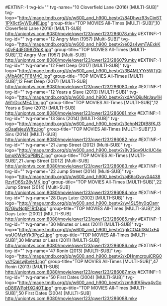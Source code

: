 #EXTINF:-1 tvg-id="" tvg-name="10 Cloverfield Lane (2016) [MULTI-SUB]" tvg-logo="http://image.tmdb.org/t/p/w600_and_h900_bestv2/84Dhwz93vCin6T1PX6ctSvWEuNE.jpg" group-title="TOP MOVIES All-Times [MULTI-SUB]",10 Cloverfield Lane (2016) [MULTI-SUB]
http://uniontvs.com:8080/movie/qwer123/qwer123/286078.mkv
#EXTINF:-1 tvg-id="" tvg-name="12 Angry Men (1957) [Multi-SUB]" tvg-logo="http://image.tmdb.org/t/p/w600_and_h900_bestv2/e02s4wmTAExkKg0yF4dEG98ZRpK.jpg" group-title="TOP MOVIES All-Times [MULTI-SUB]",12 Angry Men (1957) [Multi-SUB]
http://uniontvs.com:8080/movie/qwer123/qwer123/286079.mkv
#EXTINF:-1 tvg-id="" tvg-name="12 Feet Deep (2017) [MULTI-SUB]" tvg-logo="http://image.tmdb.org/t/p/w600_and_h900_bestv2/3B4MLYYr5WTjQiJMbA8fCFF8M4O.jpg" group-title="TOP MOVIES All-Times [MULTI-SUB]",12 Feet Deep (2017) [MULTI-SUB]
http://uniontvs.com:8080/movie/qwer123/qwer123/286080.mkv
#EXTINF:-1 tvg-id="" tvg-name="12 Years a Slave (2013) [MULTI-SUB]" tvg-logo="http://image.tmdb.org/t/p/w600_and_h900_bestv2/xdANQijuNrJaw1HA61rDccME4Tm.jpg" group-title="TOP MOVIES All-Times [MULTI-SUB]",12 Years a Slave (2013) [MULTI-SUB]
http://uniontvs.com:8080/movie/qwer123/qwer123/286081.mkv
#EXTINF:-1 tvg-id="" tvg-name="13 Sins (2014) [MULTI-SUB]" tvg-logo="http://image.tmdb.org/t/p/w600_and_h900_bestv2/3ehpN2DtB8fKJ3qOaafejeuWffz.jpg" group-title="TOP MOVIES All-Times [MULTI-SUB]",13 Sins (2014) [MULTI-SUB]
http://uniontvs.com:8080/movie/qwer123/qwer123/286082.mkv
#EXTINF:-1 tvg-id="" tvg-name="21 Jump Street (2012) [Multi-SUB]" tvg-logo="http://image.tmdb.org/t/p/w600_and_h900_bestv2/8v3Sqv9UcIUC4ebmpKWROqPBINZ.jpg" group-title="TOP MOVIES All-Times [MULTI-SUB]",21 Jump Street (2012) [Multi-SUB]
http://uniontvs.com:8080/movie/qwer123/qwer123/286083.mkv
#EXTINF:-1 tvg-id="" tvg-name="22 Jump Street (2014) [Multi-SUB]" tvg-logo="http://image.tmdb.org/t/p/w600_and_h900_bestv2/ajB6cGvoy04438RzvfO6Sz28yMK.jpg" group-title="TOP MOVIES All-Times [MULTI-SUB]",22 Jump Street (2014) [Multi-SUB]
http://uniontvs.com:8080/movie/qwer123/qwer123/286084.mkv
#EXTINF:-1 tvg-id="" tvg-name="28 Days Later (2002) [MULTI-SUB]" tvg-logo="http://image.tmdb.org/t/p/w600_and_h900_bestv2/w4SL5hv0qOanrN7GjwNgtjF1RtD.jpg" group-title="TOP MOVIES All-Times [MULTI-SUB]",28 Days Later (2002) [MULTI-SUB]
http://uniontvs.com:8080/movie/qwer123/qwer123/286085.mkv
#EXTINF:-1 tvg-id="" tvg-name="30 Minutes or Less (2011) [MULTI-SUB]" tvg-logo="http://image.tmdb.org/t/p/w600_and_h900_bestv2/gkCO4bf8kDxF4wsUOMzhYk3Pgz2.jpg" group-title="TOP MOVIES All-Times [MULTI-SUB]",30 Minutes or Less (2011) [MULTI-SUB]
http://uniontvs.com:8080/movie/qwer123/qwer123/286086.mkv
#EXTINF:-1 tvg-id="" tvg-name="47 Ronin (2013) [MULTI-SUB]" tvg-logo="http://image.tmdb.org/t/p/w600_and_h900_bestv2/xDHnmcroujCRG0ysYQaiswjbyHd.jpg" group-title="TOP MOVIES All-Times [MULTI-SUB]",47 Ronin (2013) [MULTI-SUB]
http://uniontvs.com:8080/movie/qwer123/qwer123/286087.mkv
#EXTINF:-1 tvg-id="" tvg-name="50 First Dates (2004) [MULTI-SUB]" tvg-logo="http://image.tmdb.org/t/p/w600_and_h900_bestv2/zm9dfA5iwq4vGopD86WPoHXO40T.jpg" group-title="TOP MOVIES All-Times [MULTI-SUB]",50 First Dates (2004) [MULTI-SUB]
http://uniontvs.com:8080/movie/qwer123/qwer123/286088.mkv



